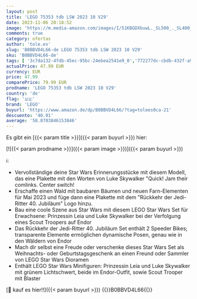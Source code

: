 ```yaml
---
layout: post
title: 'LEGO 75353 tdb LSW 2023 10 V29'
date: 2023-11-06 20:18:52
image: 'https://m.media-amazon.com/images/I/51KBGDXbuwL._SL500_._SL400_.jpg'
comments: true
category: ofertas
author: 'tole.es'
slug: 'B0BBVD4L66-de LEGO 75353 tdb LSW 2023 10 V29'
sku: 'B0BBVD4L66-de'
tags: [ '3c7da132-4fdb-45ec-95bc-24ebea2541e9_0','772277dc-cbdb-432f-a915-25a321e9ed8c_0','772277dc-cbdb-432f-a915-25a321e9ed8c_3901','Arborist Merchandising Root','Bauspielzeug & Konstruktionsspielzeug','Bauspielzeugsets','Custom Stores','LEGO','Self Service','Special Features Stores','Spielzeug','Xmas23 Most wanted Toys','lego','🇩🇪', ]
actualPrice: 47.99 EUR
currency: EUR
price: 47.99
comparePrice: 79.99 EUR
prodname: 'LEGO 75353 tdb LSW 2023 10 V29'
country: 'de'
flag: '🇩🇪'
brand: 'LEGO'
buyurl: 'https://www.amazon.de/dp/B0BBVD4L66/?tag=tolees0ca-21'
descuento: '40.01'
average: '58.8703846153846'
---
```


Es gibt ein [{{< param title >}}]({{< param buyurl >}}) hier:

[![{{< param prodname >}}]({{< param image >}})]({{< param buyurl >}})

ℹ️:

- Vervollständige deine Star Wars Erinnerungsstücke mit diesem Modell, das eine Plakette mit den Worten von Luke Skywalker "Quick! Jam their comlinks. Center switch!
- Erschaffe einen Wald mit baubaren Bäumen und neuen Farn-Elementen für Mai 2023 und füge dann eine Plakette mit dem "Rückkehr der Jedi-Ritter 40. Jubiläum" Logo hinzu.
- Bau eine coole Szene aus Star Wars mit diesem LEGO Star Wars Set für Erwachsene: Prinzessin Leia und Luke Skywalker bei der Verfolgung eines Scout Troopers auf Endor
- Das Rückkehr der Jedi-Ritter 40. Jubiläum Set enthält 2 Speeder Bikes; transparente Elemente ermöglichen dynamische Posen, genau wie in den Wäldern von Endor
- Mach dir selbst eine Freude oder verschenke dieses Star Wars Set als Weihnachts- oder Geburtstagsgeschenk an einen Freund oder Sammler von LEGO Star Wars Dioramen
- Enthält LEGO Star Wars Minifiguren: Prinzessin Leia und Luke Skywalker mit grünem Lichtschwert, beide im Endor-Outfit, sowie Scout Trooper mit Blaster

[🛒 kauf es hier!!]({{< param buyurl >}})
{{<world>}}B0BBVD4L66{{</world>}}
